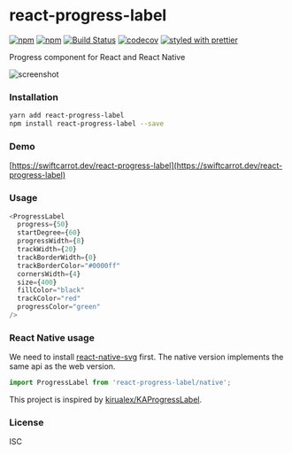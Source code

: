# react-progress-label

[![npm](https://img.shields.io/npm/v/react-progress-label.svg)](https://www.npmjs.com/package/react-progress-label)
[![npm](https://img.shields.io/npm/dm/react-progress-label.svg)](https://www.npmjs.com/package/react-progress-label)
[![Build Status](https://travis-ci.org/swiftcarrot/react-progress-label.svg?branch=master)](https://travis-ci.org/swiftcarrot/react-progress-label)
[![codecov](https://codecov.io/gh/swiftcarrot/react-progress-label/branch/master/graph/badge.svg)](https://codecov.io/gh/swiftcarrot/react-progress-label)
[![styled with prettier](https://img.shields.io/badge/styled_with-prettier-ff69b4.svg)](https://github.com/prettier/prettier)

Progress component for React and React Native

![screenshot](https://raw.githubusercontent.com/swiftcarrot/react-progress-label/master/screenshot.png)

### Installation

```sh
yarn add react-progress-label
npm install react-progress-label --save
```

### Demo

[https://swiftcarrot.dev/react-progress-label](https://swiftcarrot.dev/react-progress-label)

### Usage

```javascript
<ProgressLabel
  progress={50}
  startDegree={60}
  progressWidth={8}
  trackWidth={20}
  trackBorderWidth={0}
  trackBorderColor="#0000ff"
  cornersWidth={4}
  size={400}
  fillColor="black"
  trackColor="red"
  progressColor="green"
/>
```

### React Native usage

We need to install [react-native-svg](https://github.com/react-native-community/react-native-svg) first. The native version implements the same api as the web version.

```javascript
import ProgressLabel from 'react-progress-label/native';
```

This project is inspired by [kirualex/KAProgressLabel](https://github.com/kirualex/KAProgressLabel).

### License

ISC
